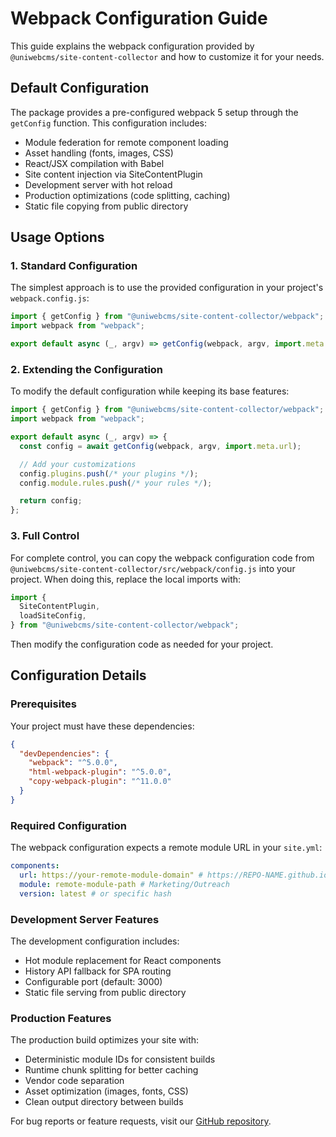 # Webpack Configuration Guide

This guide explains the webpack configuration provided by `@uniwebcms/site-content-collector` and how to customize it for your needs.

## Default Configuration

The package provides a pre-configured webpack 5 setup through the `getConfig` function. This configuration includes:

- Module federation for remote component loading
- Asset handling (fonts, images, CSS)
- React/JSX compilation with Babel
- Site content injection via SiteContentPlugin
- Development server with hot reload
- Production optimizations (code splitting, caching)
- Static file copying from public directory

## Usage Options

### 1. Standard Configuration

The simplest approach is to use the provided configuration in your project's `webpack.config.js`:

```javascript
import { getConfig } from "@uniwebcms/site-content-collector/webpack";
import webpack from "webpack";

export default async (_, argv) => getConfig(webpack, argv, import.meta.url);
```

### 2. Extending the Configuration

To modify the default configuration while keeping its base features:

```javascript
import { getConfig } from "@uniwebcms/site-content-collector/webpack";
import webpack from "webpack";

export default async (_, argv) => {
  const config = await getConfig(webpack, argv, import.meta.url);

  // Add your customizations
  config.plugins.push(/* your plugins */);
  config.module.rules.push(/* your rules */);

  return config;
};
```

### 3. Full Control

For complete control, you can copy the webpack configuration code from `@uniwebcms/site-content-collector/src/webpack/config.js` into your project. When doing this, replace the local imports with:

```javascript
import {
  SiteContentPlugin,
  loadSiteConfig,
} from "@uniwebcms/site-content-collector/webpack";
```

Then modify the configuration code as needed for your project.

## Configuration Details

### Prerequisites

Your project must have these dependencies:

```json
{
  "devDependencies": {
    "webpack": "^5.0.0",
    "html-webpack-plugin": "^5.0.0",
    "copy-webpack-plugin": "^11.0.0"
  }
}
```

### Required Configuration

The webpack configuration expects a remote module URL in your `site.yml`:

```yaml
components:
  url: https://your-remote-module-domain" # https://REPO-NAME.github.io
  module: remote-module-path # Marketing/Outreach
  version: latest # or specific hash
```

### Development Server Features

The development configuration includes:

- Hot module replacement for React components
- History API fallback for SPA routing
- Configurable port (default: 3000)
- Static file serving from public directory

### Production Features

The production build optimizes your site with:

- Deterministic module IDs for consistent builds
- Runtime chunk splitting for better caching
- Vendor code separation
- Asset optimization (images, fonts, CSS)
- Clean output directory between builds

For bug reports or feature requests, visit our [GitHub repository](https://github.com/uniwebcms/site-content-collector).
